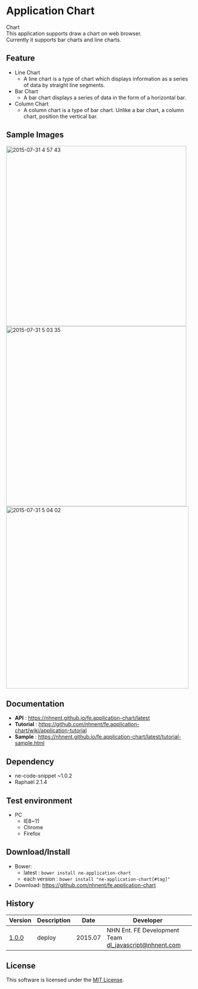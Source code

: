 Application Chart
===============
Chart<br>
This application supports draw a chart on web browser.<br>
Currently it supports bar charts and line charts.

## Feature

* Line Chart<br>
   * A line chart is a type of chart which displays information as a series of data by straight line segments.
* Bar Chart<br>
   * A bar chart displays a series of data in the form of a horizontal bar.
* Column Chart<br>
   * A column chart is a type of bar chart. Unlike a bar chart, a column chart, position the vertical bar.

## Sample Images

<img width="489" alt="2015-07-31 4 57 43" src="https://cloud.githubusercontent.com/assets/2888775/9003070/bb67111c-37a5-11e5-8cd5-3912ed48081e.png">

<img width="489" alt="2015-07-31 5 03 35" src="https://cloud.githubusercontent.com/assets/2888775/9003145/4479a1ea-37a6-11e5-8780-06858ff50283.png">

<img width="495" alt="2015-07-31 5 04 02" src="https://cloud.githubusercontent.com/assets/2888775/9003143/40f2247a-37a6-11e5-81c0-56e274963930.png">

## Documentation
* **API** : https://nhnent.github.io/fe.application-chart/latest
* **Tutorial** : https://github.com/nhnent/fe.application-chart/wiki/application-tutorial
* **Sample** : https://nhnent.github.io/fe.application-chart/latest/tutorial-sample.html

## Dependency
* ne-code-snippet ~1.0.2
* Raphaël 2.1.4

## Test environment
* PC
	* IE8~11
	* Chrome
	* Firefox

## Download/Install
* Bower:
   * latest : `bower install ne-application-chart`
   * each version : `bower install "ne-application-chart[#tag]"`
* Download: https://github.com/nhnent/fe.application-chart

## History
| Version | Description | Date | Developer |
| ---- | ---- | ---- | ---- |
| <a href="https://nhnent.github.io/fe.application-chart/1.0.0">1.0.0</a> | deploy | 2015.07 | NHN Ent. FE Development Team <dl_javascript@nhnent.com> |

## License
This software is licensed under the [MIT License](https://github.com/nhnent/fe.application-chart/blob/master/LICENSE).
